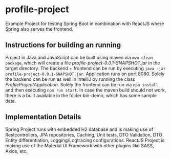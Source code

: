 # profile-project

Example Project for testing Spring Boot in combination with ReactJS where Spring also serves the frontend.

## Instructions for building an running

Project in Java and JavaScript can be built using maven via `mvn clean package`, which will create a file *profile-project-0.0.1-SNAPSHOT.jar* in the target directory.
The backend + frontend can be run by executing `java -jar profile-project-0.0.1-SNAPSHOT.jar`. Application runs on port 8080.
Solely the backend can be run as well in IntelliJ by running the class *ProfileProjectApplication*.
Solely the frontend can be run via `npm install` and then executing `npm run start`.
In case the maven build should not work, there is a built available in the folder bin-demo, which has some sample data.

## Implementation Details

Spring Project runs with embedded H2 database and is making use of Restcontrollers, JPA repositories, Caching, Unit tests, DTO Validation, DTO Entity differentiation, Logging/Logtracing configurations.
ReactJS Project is making use of the Material UI Framework with other plugins like SASS, Axios, etc.
